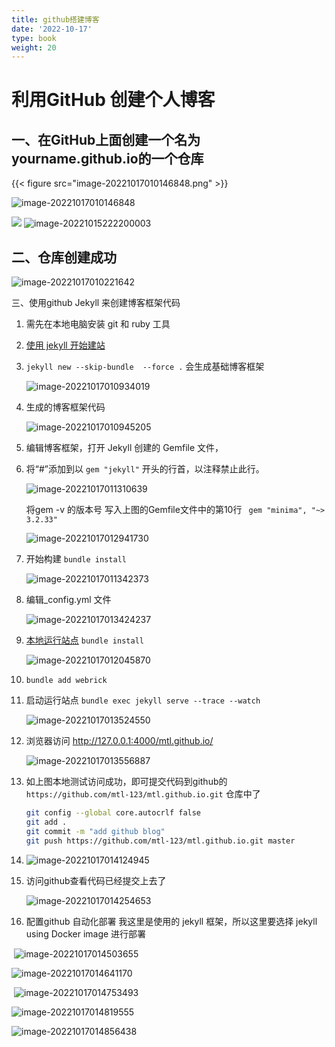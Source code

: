 ```yaml
---
title: github搭建博客
date: '2022-10-17'
type: book
weight: 20
---
```


<!--more-->


# 利用GitHub 创建个人博客

## 一、在GitHub上面创建一个名为yourname.github.io的一个仓库

{{< figure src="image-20221017010146848.png" >}}


![image-20221017010146848](github_image/image-20221017010146848.png)

![](./github_image/image-20221015222200003.png)
![image-20221015222200003](github_image/image-20221015222200003.png)

## 二、仓库创建成功

![image-20221017010221642](github_image/image-20221017010221642.png)

三、使用github Jekyll 来创建博客框架代码

1. 需先在本地电脑安装 git   和 ruby 工具

2. [使用 jekyll 开始建站](https://docs.github.com/cn/pages/setting-up-a-github-pages-site-with-jekyll/creating-a-github-pages-site-with-jekyll)

3. `jekyll new --skip-bundle  --force .` 会生成基础博客框架

   ![image-20221017010934019](github_image/image-20221017010934019.png)


4. 生成的博客框架代码

   

   ![image-20221017010945205](github_image/image-20221017010945205.png)

5. 编辑博客框架，打开 Jekyll 创建的 Gemfile 文件，

6. 将“#”添加到以 `gem "jekyll"` 开头的行首，以注释禁止此行。

   ![image-20221017011310639](github_image/image-20221017011310639.png)

   将gem -v 的版本号 写入上图的Gemfile文件中的第10行 ` gem "minima", "~> 3.2.33"`

   ![image-20221017012941730](github_image/image-20221017012941730.png)

7. 开始构建 `bundle install`

   ![image-20221017011342373](github_image/image-20221017011342373.png)

8. 编辑_config.yml 文件

   ![image-20221017013424237](github_image/image-20221017013424237.png)

9. [本地运行站点](https://docs.github.com/cn/pages/setting-up-a-github-pages-site-with-jekyll/testing-your-github-pages-site-locally-with-jekyll) `bundle install`

   ![image-20221017012045870](github_image/image-20221017012045870.png)

10. `bundle add webrick`

11. 启动运行站点 `bundle exec jekyll serve --trace --watch`

    ![image-20221017013524550](github_image/image-20221017013524550.png)

12. 浏览器访问 http://127.0.0.1:4000/mtl.github.io/

    ![image-20221017013556887](github_image/image-20221017013556887.png)

    

13. 如上图本地测试访问成功，即可提交代码到github的 `https://github.com/mtl-123/mtl.github.io.git` 仓库中了

    ```bash
    git config --global core.autocrlf false
    git add .
    git commit -m "add github blog"
    git push https://github.com/mtl-123/mtl.github.io.git master
    ```

    

14. ![image-20221017014124945](github_image/image-20221017014124945.png)

15. 访问github查看代码已经提交上去了

    ![image-20221017014254653](github_image/image-20221017014254653.png)

16. 配置github 自动化部署 我这里是使用的 jekyll 框架，所以这里要选择 jekyll using Docker image 进行部署

​    ![image-20221017014503655](github_image/image-20221017014503655.png)

![image-20221017014641170](github_image/image-20221017014641170.png)

​    ![image-20221017014753493](github_image/image-20221017014753493.png)



![image-20221017014819555](github_image/image-20221017014819555.png)



![image-20221017014856438](github_image/image-20221017014856438.png)

